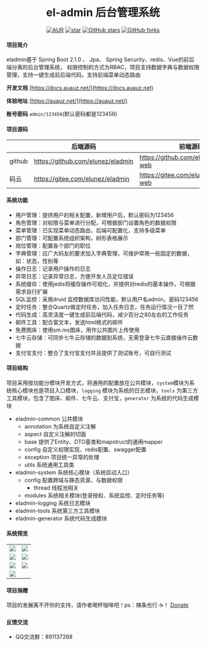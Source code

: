 <h1 style="text-align: center">el-admin 后台管理系统</h1>
<div style="text-align: center">

[![AUR](https://img.shields.io/badge/license-Apache%20License%202.0-blue.svg)](https://github.com/elunez/eladmin/blob/master/LICENSE)
[![star](https://gitee.com/elunez/eladmin/badge/star.svg?theme=white)](https://gitee.com/elunez/eladmin)
[![GitHub stars](https://img.shields.io/github/stars/elunez/eladmin.svg?style=social&label=Stars)](https://github.com/elunez/eladmin)
[![GitHub forks](https://img.shields.io/github/forks/elunez/eladmin.svg?style=social&label=Fork)](https://github.com/elunez/eladmin)

</div>

#### 项目简介
eladmin基于 Spring Boot 2.1.0 、 Jpa、 Spring Security、redis、Vue的前后端分离的后台管理系统， 权限控制的方式为RBAC，项目支持数据字典与数据权限管理，支持一键生成前后端代码，支持前端菜单动态路由

**开发文档**  [https://docs.auauz.net/](https://docs.auauz.net)

**体验地址**  [https://auauz.net/](https://auauz.net/)

**账号密码** ```admin/123456```(默认密码都是123456)

#### 项目源码

|     |   后端源码  |   前端源码  |
|---  |--- | --- |
|  github   |  https://github.com/elunez/eladmin   |  https://github.com/elunez/eladmin-web   |
|  码云   |  https://gitee.com/elunez/eladmin   |  https://gitee.com/elunez/eladmin-web   |

####  系统功能
- 用户管理：提供用户的相关配置，新增用户后，默认密码为123456
- 角色管理：对权限与菜单进行分配，可根据部门设置角色的数据权限
- 菜单管理：已实现菜单动态路由，后端可配置化，支持多级菜单
- 部门管理：可配置系统组织架构，树形表格展示
- 岗位管理：配置各个部门的职位
- 字典管理：应广大码友的要求加入字典管理，可维护常用一些固定的数据，如：状态，性别等
- 操作日志：记录用户操作的日志
- 异常日志：记录异常日志，方便开发人员定位错误
- 系统缓存：使用jedis将缓存操作可视化，并提供对redis的基本操作，可根据需求自行扩展
- SQL监控：采用druid 监控数据库访问性能，默认用户名admin，密码123456
- 定时任务：整合Quartz做定时任务，加入任务日志，任务运行情况一目了然
- 代码生成：高灵活度一键生成前后端代码，减少百分之80左右的工作任务
- 邮件工具：配合富文本，发送html格式的邮件
- 免费图床：使用sm.ms图床，用作公共图片上传使用
- 七牛云存储：可同步七牛云存储的数据到系统，无需登录七牛云直接操作云数据
- 支付宝支付：整合了支付宝支付并且提供了测试账号，可自行测试

#### 项目结构
项目采用按功能分模块开发方式，将通用的配置放在公共模块，```system```模块为系统核心模块也是项目入口模块，```logging``` 模块为系统的日志模块，```tools``` 为第三方工具模块，包含了图床、邮件、七牛云、支付宝，```generator``` 为系统的代码生成模块

- eladmin-common 公共模块
  - annotation 为系统自定义注解
  - aspect 自定义注解的切面
  - base 提供了Entity、DTO基类和mapstruct的通用mapper
  - config 自定义权限实现、redis配置、swagger配置
  - exception 项目统一异常的处理
  - utils 系统通用工具类
- eladmin-system 系统核心模块（系统启动入口）
  - config 配置跨域与静态资源，与数据权限
    - thread 线程池相关
  - modules 系统相关模块(登录授权、系统监控、定时任务等)
- eladmin-logging 系统日志模块
- eladmin-tools 系统第三方工具模块
- eladmin-generator 系统代码生成模块

#### 系统预览
<table>
    <tr>
        <td><img src="https://i.loli.net/2019/05/18/5cdf77fa8144d68788.png"/></td>
        <td><img src="https://i.loli.net/2019/05/18/5cdf7763993e361778.png"/></td>
    </tr>
    <tr>
        <td><img src="https://i.loli.net/2019/05/18/5cdf7763971d453615.png"/></td>
        <td><img src="https://i.loli.net/2019/05/18/5cdf77632e85a60423.png"/></td>
    </tr>
    <tr>
        <td><img src="https://i.loli.net/2019/05/18/5cdf77632b4b090165.png"/></td>
        <td><img src="https://i.loli.net/2019/05/18/5cdf77639929277783.png"/></td>
    </tr>
    <tr>   
 <td><img src="https://i.loli.net/2019/05/18/5cdf78969adc389599.png"/></td>
    </tr>
</table>

#### 项目捐赠
项目的发展离不开你的支持，请作者喝杯咖啡吧！ps：辣条也行 ☕！ [Donate](https://docs.auauz.net/#/jz)
#### 反馈交流
- QQ交流群：891137268
